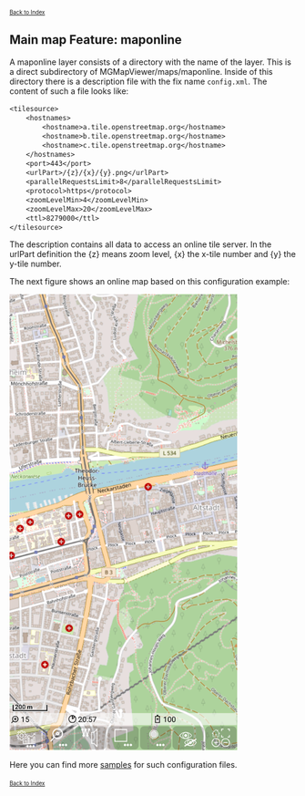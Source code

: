 <small><small>[Back to Index](../../../index.md)</small></small>

## Main map Feature: maponline

A maponline layer consists of a directory with the name of the layer.
This is a direct subdirectory of MGMapViewer/maps/maponline. Inside of
this directory there is a description file with the fix name
`config.xml`. The content of such a file looks like:

```
<tilesource>
    <hostnames>
        <hostname>a.tile.openstreetmap.org</hostname>
        <hostname>b.tile.openstreetmap.org</hostname>
        <hostname>c.tile.openstreetmap.org</hostname>
    </hostnames>
    <port>443</port>
    <urlPart>/{z}/{x}/{y}.png</urlPart>
    <parallelRequestsLimit>8</parallelRequestsLimit>
    <protocol>https</protocol>
    <zoomLevelMin>4</zoomLevelMin>
    <zoomLevelMax>20</zoomLevelMax>
    <ttl>8279000</ttl>
</tilesource>
```

The description contains all data to access an online tile server. In the urlPart definition the {z} means zoom level, {x} the x-tile number and {y} the y-tile number.

The next figure shows an online map based on this configuration example: 

<img src="./maponline_map.png" width="400" />

Here you can find more [samples](../SampleConfig/sampleconfigs.md) for such configuration files.

<small><small>[Back to Index](../../../index.md)</small></small>
 